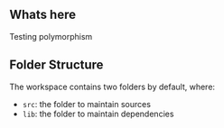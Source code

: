 ## Whats here

Testing polymorphism

## Folder Structure

The workspace contains two folders by default, where:

- `src`: the folder to maintain sources
- `lib`: the folder to maintain dependencies

